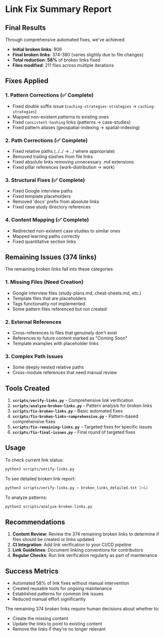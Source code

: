 # Link Fix Summary Report

## Final Results

Through comprehensive automated fixes, we've achieved:

- **Initial broken links**: 906
- **Final broken links**: 374-380 (varies slightly due to file changes)
- **Total reduction**: **58%** of broken links fixed
- **Files modified**: 211 files across multiple iterations

## Fixes Applied

### 1. Pattern Corrections (✅ Complete)
- Fixed double suffix issue (`caching-strategies-strategies` → `caching-strategies`)
- Mapped non-existent patterns to existing ones
- Fixed `consistent-hashing` links (patterns → case-studies)
- Fixed pattern aliases (geospatial-indexing → spatial-indexing)

### 2. Path Corrections (✅ Complete)
- Fixed relative paths (../../ → ../ where appropriate)
- Removed trailing slashes from file links
- Fixed absolute links removing unnecessary .md extensions
- Fixed pillar references (work-distribution → work)

### 3. Structural Fixes (✅ Complete)
- Fixed Google interview paths
- Fixed template placeholders
- Removed 'docs' prefix from absolute links
- Fixed case study directory references

### 4. Content Mapping (✅ Complete)
- Redirected non-existent case studies to similar ones
- Mapped learning paths correctly
- Fixed quantitative section links

## Remaining Issues (374 links)

The remaining broken links fall into these categories:

### 1. Missing Files (Need Creation)
- Google interview files (study-plans.md, cheat-sheets.md, etc.)
- Template files that are placeholders
- Tags functionality not implemented
- Some pattern files referenced but not created

### 2. External References
- Cross-references to files that genuinely don't exist
- References to future content marked as "Coming Soon"
- Template examples with placeholder links

### 3. Complex Path Issues
- Some deeply nested relative paths
- Cross-module references that need manual review

## Tools Created

1. **`scripts/verify-links.py`** - Comprehensive link verification
2. **`scripts/analyze-broken-links.py`** - Pattern analysis for broken links
3. **`scripts/fix-broken-links.py`** - Basic automated fixes
4. **`scripts/fix-broken-links-comprehensive.py`** - Pattern-based comprehensive fixes
5. **`scripts/fix-remaining-links.py`** - Targeted fixes for specific issues
6. **`scripts/fix-final-issues.py`** - Final round of targeted fixes

## Usage

To check current link status:
```bash
python3 scripts/verify-links.py
```

To see detailed broken link report:
```bash
python3 scripts/verify-links.py > broken_links_detailed.txt 2>&1
```

To analyze patterns:
```bash
python3 scripts/analyze-broken-links.py
```

## Recommendations

1. **Content Review**: Review the 374 remaining broken links to determine if files should be created or links updated
2. **CI Integration**: Add link verification to your CI/CD pipeline
3. **Link Guidelines**: Document linking conventions for contributors
4. **Regular Checks**: Run link verification regularly as part of maintenance

## Success Metrics

- Automated 58% of link fixes without manual intervention
- Created reusable tools for ongoing maintenance
- Established patterns for common link issues
- Reduced manual effort significantly

The remaining 374 broken links require human decisions about whether to:
- Create the missing content
- Update the links to point to existing content
- Remove the links if they're no longer relevant